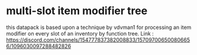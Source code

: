 # multi-slot item modifier tree
this datapack is based upon a technique by vdvman1 for processing an item modifier on every slot of an inventory by function tree. 
Link : https://discord.com/channels/154777837382008833/157097006500806656/1096030097288482826
